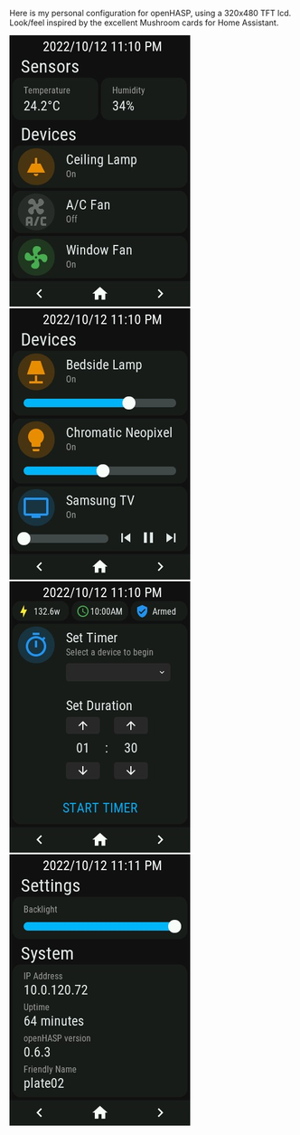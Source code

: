 Here is my personal configuration for openHASP, using a 320x480 TFT lcd. 
Look/feel inspired by the excellent Mushroom cards for Home Assistant.

![alt text](assets/page1.jpg)![alt text](assets/page2.jpg)![alt text](assets/page3.jpg)![alt text](assets/page4.jpg)
